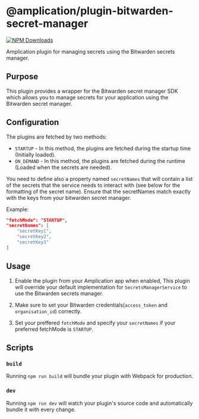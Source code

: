 # @amplication/plugin-bitwarden-secret-manager

[![NPM Downloads](https://img.shields.io/npm/dt/plugin-{your-plugin-name})](https://www.npmjs.com/package/plugin-{your-plugin-name})

Amplication plugin for managing secrets using the Bitwarden secrets manager.

## Purpose

This plugin provides a wrapper for the Bitwarden secret manager SDK which allows you to manage
secrets for your application using the Bitwarden secret manager.

## Configuration

The plugins are fetched by two methods:

- `STARTUP` - In this method, the plugins are fetched during the startup time (Initially loaded).
- `ON_DEMAND` - In this method, the plugins are fetched during the runtime (Loaded when the secrets are needed).

You need to define also a property named `secretNames` that will contain a list of the secrets that the service needs to interact with (see below for the formatting of the secret name).
Ensure that the secretNames match exactly with the keys from your bitwarden secret manager.

Example:

```json
"fetchMode": "STARTUP",
"secretNames": [
    "secretKey1",
    "secretKey2",
    "secretKey3"
]

```

## Usage

1. Enable the plugin from your Amplication app
   when enabled, This plugin will override your default implementation for `SecretsManagerService` to use the Bitwarden secrets manager.

2. Make sure to set your Bitwarden credentials(`access_token` and `organisation_id`) correctly.

3. Set your preffered `fetchMode` and specify your `secretNames` if your preferred fetchMode is `STARTUP`.

## Scripts

### `build`

Running `npm run build` will bundle your plugin with Webpack for production.

### `dev`

Running `npm run dev` will watch your plugin's source code and automatically bundle it with every change.

